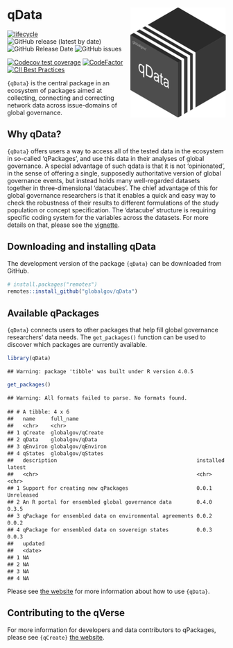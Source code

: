 
# qData <img src="man/figures/qdata_hexlogo.png" align="right" width="220"/>

<!-- badges: start -->

[![lifecycle](https://img.shields.io/badge/lifecycle-experimental-orange.svg)](https://www.tidyverse.org/lifecycle/#experimental)
![GitHub release (latest by
date)](https://img.shields.io/github/v/release/globalgov/qData) ![GitHub
Release
Date](https://img.shields.io/github/release-date/globalgov/qData)
![GitHub
issues](https://img.shields.io/github/issues-raw/globalgov/qData)
<!-- [![HitCount](http://hits.dwyl.com/globalgov/qData.svg)](http://hits.dwyl.com/globalgov/qData) -->
[![Codecov test
coverage](https://codecov.io/gh/globalgov/qData/branch/main/graph/badge.svg)](https://codecov.io/gh/globalgov/qData?branch=main)
[![CodeFactor](https://www.codefactor.io/repository/github/globalgov/qdata/badge)](https://www.codefactor.io/repository/github/globalgov/qdata)
[![CII Best
Practices](https://bestpractices.coreinfrastructure.org/projects/4562/badge)](https://bestpractices.coreinfrastructure.org/projects/4562)
<!-- ![GitHub All Releases](https://img.shields.io/github/downloads/jhollway/roctopus/total) -->
<!-- badges: end -->

`{qData}` is the central package in an ecosystem of packages aimed at
collecting, connecting and correcting network data across issue-domains
of global governance.

## Why qData?

`{qData}` offers users a way to access all of the tested data in the
ecosystem in so-called ‘qPackages’, and use this data in their analyses
of global governance. A special advantage of such qdata is that it is
not ‘opinionated’, in the sense of offering a single, supposedly
authoritative version of global governance events, but instead holds
many well-regarded datasets together in three-dimensional ‘datacubes’.
The chief advantage of this for global governance researchers is that it
enables a quick and easy way to check the robustness of their results to
different formulations of the study population or concept specification.
The ‘datacube’ structure is requiring specific coding system for the
variables across the datasets. For more details on that, please see the
[vignette](https://globalgov.github.io/qData/articles/user.html).

## Downloading and installing qData

The development version of the package `{qData}` can be downloaded from
GitHub.

``` r
# install.packages("remotes")
remotes::install_github("globalgov/qData")
```

## Available qPackages

`{qData}` connects users to other packages that help fill global
governance researchers’ data needs. The `get_packages()` function can be
used to discover which packages are currently available.

``` r
library(qData)
```

    ## Warning: package 'tibble' was built under R version 4.0.5

``` r
get_packages()
```

    ## Warning: All formats failed to parse. No formats found.

    ## # A tibble: 4 x 6
    ##   name     full_name         
    ##   <chr>    <chr>             
    ## 1 qCreate  globalgov/qCreate 
    ## 2 qData    globalgov/qData   
    ## 3 qEnviron globalgov/qEnviron
    ## 4 qStates  globalgov/qStates 
    ##   description                                             installed latest    
    ##   <chr>                                                   <chr>     <chr>     
    ## 1 Support for creating new qPackages                      0.0.1     Unreleased
    ## 2 An R portal for ensembled global governance data        0.4.0     0.3.5     
    ## 3 qPackage for ensembled data on environmental agreements 0.0.2     0.0.2     
    ## 4 qPackage for ensembled data on sovereign states         0.0.3     0.0.3     
    ##   updated   
    ##   <date>    
    ## 1 NA        
    ## 2 NA        
    ## 3 NA        
    ## 4 NA

Please see [the website](https://globalgov.github.io/qData/) for more
information about how to use `{qData}`.

## Contributing to the qVerse

For more information for developers and data contributors to qPackages,
please see `{qCreate}` [the
website](https://globalgov.github.io/qCreate/).
